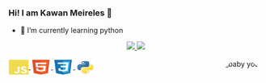 ### Hi! I am Kawan Meireles 👋

- 🌱 I’m currently learning python
<!--
o my perfil do github foi baseado neste video do youtube da Rafaella Ballerini   https://www.youtube.com/watch?v=TsaLQAetPLU e esse é o link do repositório do Github Stats - https://github.com/anuraghazra/github-readme-stats
-->
<div align="center">
  <a href="https://github.com/kawanmeireles">
  <img height="170em" src="https://github-readme-stats.vercel.app/api?username=kawanmeireles&show_icons=true&theme=gruvbox_light&include_all_commits=true&count_private=true"/>
  <img height="130em" src="https://github-readme-stats.vercel.app/api/top-langs/?username=kawanmeireles&layout=compact&langs_count=7&theme=gruvbox_light"/>
    
</div>
  
<!--
iamgens das liguas de programação que eu estou estudando ou tenho alguma base. Além do gif do baby yoda
-->
  <div style="display: inline_block"><br>
  <img align="center" alt="Rafa-Js" height="30" width="40" src="https://raw.githubusercontent.com/devicons/devicon/master/icons/javascript/javascript-plain.svg">
  <img align="center" alt="Rafa-HTML" height="30" width="40" src="https://raw.githubusercontent.com/devicons/devicon/master/icons/html5/html5-original.svg">
  <img align="center" alt="Rafa-CSS" height="30" width="40" src="https://raw.githubusercontent.com/devicons/devicon/master/icons/css3/css3-original.svg">
  <img align="center" alt="Rafa-Python" height="30" width="40" src="https://raw.githubusercontent.com/devicons/devicon/master/icons/python/python-original.svg">
  
  <img align="right" alt="baby yoda" height="150" style="border-radius:50px;" src="https://media.discordapp.net/attachments/772610315023679508/924787029915631616/baby_yoda.gif">
</div>
  

